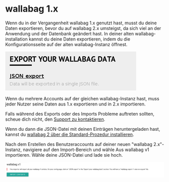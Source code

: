 # wallabag 1.x

Wenn du in der Vergangenheit wallabag 1.x genutzt hast, musst du deine
Daten exportieren, bevor du auf wallabag 2.x umsteigst, da sich viel an
der Anwendung und der Datenbank geändert hast. In deiner alten
wallabag-installation kannst du deine Daten exportieren, indem du die
Konfigurationsseite auf der alten wallabag-Instanz öffnest.

![Export aus wallabag 1.x](../../../img/user/export_v1.png)

Wenn du mehrere Accounts auf der gleichen wallabag-Instanz hast, muss
jeder Nutzer seine Daten aus 1.x exportieren und in 2.x importieren.

Falls während des Exports oder des Imports Probleme auftreten sollten,
scheue dich nicht, den [Support zu
kontaktieren](http://gitter.im/wallabag/wallabag).

Wenn du dann die JSON-Datei mit deinen Einträgen heruntergeladen hast,
kannst du [wallabag 2 über die Standard-Prozedur
installieren](../../admin/installation/).

Nach dem Erstellen des Benutzeraccounts auf deiner neuen "wallabag
2.x"-Instanz, navigiere auf den Import-Bereich und wähle
Aus wallabag v1 importieren. Wähle deine JSON-Datei und lade sie hoch.

![Import aus wallabag v1](../../../img/user/import_wallabagv1.png)
